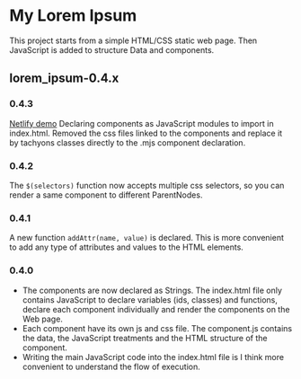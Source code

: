 # My Lorem Ipsum
This project starts from a simple HTML/CSS static web page. Then JavaScript is added
to structure Data and components.

## lorem_ipsum-0.4.x

### 0.4.3
[Netlify demo](https://pedantic-curie-cd7ba0.netlify.app/)
Declaring components as JavaScript modules to import in index.html. Removed the css files linked to the components
and replace it by tachyons classes directly to the .mjs component declaration.

### 0.4.2
The `$(selectors)` function now accepts multiple css selectors, so you can render a same
component to different ParentNodes.

### 0.4.1
A new function `addAttr(name, value)` is declared. This is more convenient to add
any type of attributes and values to the HTML elements.

### 0.4.0
- The components are now declared as Strings. The index.html file only contains
JavaScript to declare variables (ids, classes) and functions, declare each
component individually and render the components on the Web page.
- Each component have its own js and css file. The component.js contains the data,
the JavaScript treatments and the HTML structure of the component.
- Writing the main JavaScript code into the index.html file is I think more convenient
to understand the flow of execution.
